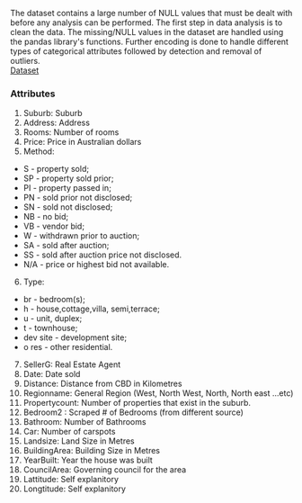 The dataset contains a large number of NULL values that must be dealt with before any analysis can be performed. The first step in data analysis is to clean the data. The missing/NULL values in the dataset are handled using the pandas library's functions. Further encoding is done to handle different types of categorical attributes followed by detection and removal of outliers.<br>
[Dataset](https://www.kaggle.com/anthonypino/melbourne-housing-market?select=Melbourne_housing_FULL.csv) <br>
### Attributes
1. Suburb: Suburb
2. Address: Address
3. Rooms: Number of rooms
4. Price: Price in Australian dollars
5. Method:
- S - property sold;
- SP - property sold prior;
- PI - property passed in;
- PN - sold prior not disclosed;
- SN - sold not disclosed;
- NB - no bid;
- VB - vendor bid;
- W - withdrawn prior to auction;
- SA - sold after auction;
- SS - sold after auction price not disclosed.
- N/A - price or highest bid not available.

6. Type:
- br - bedroom(s);
- h - house,cottage,villa, semi,terrace;
- u - unit, duplex;
- t - townhouse;
- dev site - development site;
- o res - other residential.

7. SellerG: Real Estate Agent
8. Date: Date sold
9. Distance: Distance from CBD in Kilometres
10. Regionname: General Region (West, North West, North, North east …etc)
11. Propertycount: Number of properties that exist in the suburb.
12. Bedroom2 : Scraped # of Bedrooms (from different source)
13. Bathroom: Number of Bathrooms
14. Car: Number of carspots
15. Landsize: Land Size in Metres
16. BuildingArea: Building Size in Metres
17. YearBuilt: Year the house was built
18. CouncilArea: Governing council for the area
19. Lattitude: Self explanitory
20. Longtitude: Self explanitory
